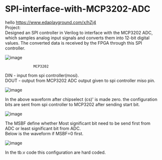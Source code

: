 # SPI-interface-with-MCP3202-ADC
hello
https://www.edaplayground.com/x/hZj4  
Project:  
Designed an SPI controller in Verilog to interface with the MCP3202 ADC, which samples analog input signals and converts them into 12-bit digital values. The converted data is received by the FPGA through this SPI controller.  
  
![image](https://github.com/user-attachments/assets/3181e7d5-dafb-475a-9e7a-e7c38bbefc34)  

                 MCP3202  
DIN - input from spi controller(mosi).  
DOUT - output from MCP3202 ADC output given to spi controller miso pin. 
  
![image](https://github.com/user-attachments/assets/a3b844dc-694e-467d-9af2-b08a2709965b)  
  
In the above waveform after chipselect (cs)' is made zero. the configuration bits are sent from spi controller to MCP3202 after sending start bit.  
  
![image](https://github.com/user-attachments/assets/158c20ae-39dc-4072-a82e-fa706cec6286)  
  
The MSBF define whether Most significant bit need to be send first from ADC or least significant bit from ADC.  
Below is the waveform if MSBF=0 first.    
  
![image](https://github.com/user-attachments/assets/02bb8553-38f4-44f6-ae77-eb91c61f98ac)  
  
In the tb.v code this configuration are hard coded.




